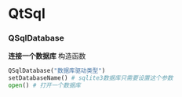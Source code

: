 # QtSql

### QSqlDatabase
**连接一个数据库**
构造函数
```python
QSqlDatabase("数据库驱动类型")
setDatabaseName() # sqlite3数据库只需要设置这个参数
open() # 打开一个数据库
```
